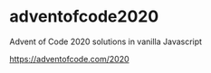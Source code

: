 # adventofcode2020

Advent of Code 2020 solutions in vanilla Javascript

https://adventofcode.com/2020
